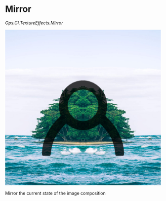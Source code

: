 # Mirror

*Ops.Gl.TextureEffects.Mirror*

![mirror](img/mirror.png)


Mirror the current state of the image composition